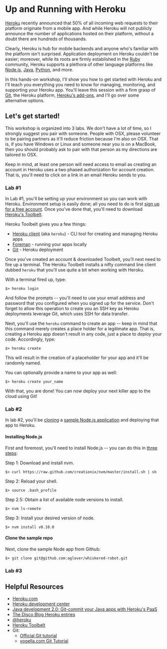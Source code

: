 # Up and Running with Heroku


[Heroku](http://www.heroku.com/) recently announced that 50% of all incoming web requests to their platform originate from a mobile app. And while Heroku will not publicly announce the number of applications hosted on their platform, without a doubt there are hundreds of thousands. 

Clearly, Heroku is hub for mobile backends and anyone who's familiar with the platform isn't surprised. Application deployment on Heroku couldn't be easier; moreover, while its roots are firmly established in the [Ruby](http://www.ruby-lang.org/en/) community, Heroku supports a plethora of other language platforms like [Node.js](http://nodejs.org/), [Java](http://www.java.com/en/), [Python](http://www.python.org/), and more. 

In this hands-on workshop, I'll show you how to get started with Heroku and I'll teach you everything you need to know for managing, monitoring, and supporting your Heroku app. You'll leave this session with a firm grasp of [Git](http://git-scm.com/), the Heroku platform, [Heroku's add-ons](https://addons.heroku.com/), and I'll go over some alternative options. 


## Let's get started! 

This workshop is organized into 3 labs. We don't have a lot of time, so I strongly suggest you pair with someone. People with OSX, please volunteer to be pairing partners as it'll reduce friction because I'm also on OSX. That is, if you have Windows or Linux and someone near you is on a MacBook, then you should probably ask to pair with that person as my directions are tailored to OSX. 

Keep in mind, at least one person will need access to email as creating an account in Heroku uses a two phased authorization for account creation. That is, you'll need to click on a link in an email Heroku sends to you.

### Lab #1

In Lab #1, you'll be setting up your environment so you can work with Heroku. Environment setup is easily done; all you need to do is first [sign up for a free account](https://id.heroku.com/signup). Once you've done that, you'll need to download [Heroku's Toolbelt](https://toolbelt.heroku.com/).  

Heroku Toolbelt gives you a few things:

 * [Heroku client](https://github.com/heroku/heroku) (aka `heroku`) - CLI tool for creating and managing Heroku apps
 * [Foreman](https://github.com/ddollar/foreman) - running your apps locally
 * [Git](http://git-scm.com/) - Heroku deployment

Once you've created an account & downloaded Toolbelt, you'll next need to fire up a terminal. The Heroku Toolbelt installs a nifty command line client dubbed `heroku` that you'll use quite a bit when working with Heroku. 

With a terminal fired up, type:

```
$> heroku login
```

And follow the prompts -- you'll need to use your email address and password that you configured when you signed up for the service. Don't forget to allow this operation to create you an SSH key as Heroku deployments leverage Git, which uses SSH for data transfer.

Next, you'll use the `heroku` command to create an app -- keep in mind that this command merely creates a place holder for a legitimate app. That is, creating a Heroku app doesn't result in any code, just a place to _deploy_ your code. Accordingly, type:

```
$> heroku create
```

This will result in the creation of a placeholder for your app and it'll be randomly named. 

You can optionally provide a name to your app as well:

```
$> heroku create your_name
```

With that, you are done! You can now deploy your next killer app to the cloud using Git! 

### Lab #2

In lab #2, you'll be [cloning](https://www.kernel.org/pub/software/scm/git/docs/git-clone.html) a [sample Node.js application](https://github.com/aglover/whiskered-robot) and deploying that app to Heroku.


#### Installing Node.js

First and foremost, you'll need to install Node.js -- you can do this in [three steps](http://thediscoblog.com/blog/2013/03/12/node-in-3-commands/):

Step 1: Download and install nvm.

```
$> curl https://raw.github.com/creationix/nvm/master/install.sh | sh
```

Step 2: Reload your shell.

```
$> source .bash_profile
```

Step 2.5: Obtain a list of available node versions to install.

```
$> nvm ls-remote
```

Step 3: Install your desired version of node.

```
$> nvm install v0.10.0
```

#### Clone the sample repo

Next, clone the sample Node app from Github:

```
$> git clone git@github.com:aglover/whiskered-robot.git
```




### Lab #3



## Helpful Resources
  
  * [Heroku.com](http://www.heroku.com/)
  * [Heroku development center](https://devcenter.heroku.com/)
  * [Java development 2.0: Git-commit your Java apps with Heroku's PaaS](http://www.ibm.com/developerworks/library/j-javadev2-21/)
  * [The Disco Blog Heroku entries](http://thediscoblog.com/blog/categories/heroku/)
  * [@heroku](https://twitter.com/heroku)
  * [Heroku Toolbelt](https://toolbelt.heroku.com/)
  * Git:
    * [Official Git tutorial](http://git-scm.com/docs/gittutorial)
    * [vogella.com Git Tutorial](http://vogella.com/articles/Git/)
